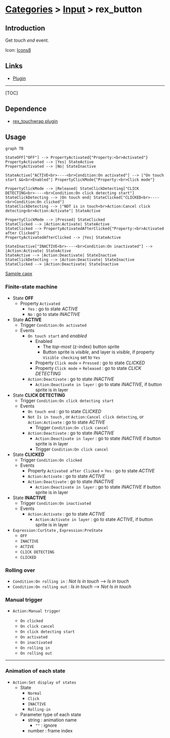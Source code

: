 # [Categories](categories.index.html) > [Input](input.index.html) > rex_button

## Introduction

Get *touch end* event.

Icon: [Icons8](https://icons8.com/)

## Links

- [Plugin](https://rexrainbow.github.io/C3RexDoc/repo/rex_button.c3addon)


----

[TOC]

## Dependence

- [rex_touchwrap plugin](rex_touchwrap.html)

## Usage

```mermaid
graph TB

StateOFF["OFF"] --> PropertyActivated{"Property:<br>Activated"}
PropertyActivated --> |Yes| StateActive
PropertyActivated --> |No| StateInactive

StateActive["ACTIVE<br>----<br>Condition:On activated"] --> |"On touch start &&<br>Enabled"| PropertyClickMode{"Property:<br>Click mode"}

PropertyClickMode --> |Released| StateClickDetecting["CLICK DETECTING<br>----<br>Condition:On click detecting start"]
StateClickDetecting --> |On touch end| StateClicked["CLICKED<br>----<br>Condition:On clicked"]
StateClickDetecting --> |"NOT is in touch<br>Action:Cancel click detecting<br>Action:Activate"| StateActive

PropertyClickMode --> |Pressed| StateClicked
StateClicked --> |Action:Activate| StateActive
StateClicked --> PropertyActivatedAfterClicked{"Property:<br>Activated after Clicked"}
PropertyActivatedAfterClicked --> |Yes| StateActive

StateInactive["INACTIVE<br>----<br>Condition:On inactivated"] --> |Action:Activate| StateActive
StateActive --> |Action:Deactivate| StateInactive
StateClickDetecting --> |Action:Deactivate| StateInactive
StateClicked --> |Action:Deactivate| StateInactive

```

[Sample capx](https://1drv.ms/u/s!Am5HlOzVf0kHlzxXbNd7zPox4IaG)

### Finite-state machine

- State **OFF**
  - Property `Activated`
    - `Yes` : go to state *ACTIVE*
    - `No` : go to state *INACTIVE*
- State **ACTIVE**
  - Trigger `Condition:On activated`
  - Events
    - `On touch start` and *enabled*
      - Enabled
        - The *top-most* (z-index) button sprite
        - Button sprite is *visible*, and layer is *visible*, if property `Visible checking` set to `Yes`
      - Property `Click mode` = `Pressed` : go to state *CLICKED*
      - Property `Click mode` = `Released` : go to state *CLICK DETECTING*
    - `Action:Deactivate` : go to state *INACTIVE*
      - `Action:Deactivate in layer`  : go to state *INACTIVE*, if button sprite is in layer
- State **CLICK DETECTING**
  - Trigger `Condition:On click detecting start`
  - Events
    - `On touch end` : go to state *CLICKED*
    - `Not Is in touch` ,  or `Action:Cancel click detecting`, or `Action:Activate` : go to state *ACTIVE*
      - Trigger `Condition:On click cancel`
    - `Action:Deactivate` : go to state *INACTIVE*
      - `Action:Deactivate in layer`  : go to state *INACTIVE* if button sprite is in layer
      - Trigger `Condition:On click cancel`
- State **CLICKED**
  - Trigger `Condition:On clicked`
  - Events
    - Property `Activated after Clicked` = `Yes` : go to state *ACTIVE*
    - `Action:Activate` : go to state *ACTIVE*
    - `Action:Deactivate` : go to state *INACTIVE*
      - `Action:Deactivate in layer`  : go to state *INACTIVE* if button sprite is in layer
- State **INACTIVE**
  - Trigger `Condition:On inactivated`
  - Events
    - `Action:Activate` : go to state *ACTIVE*
      - `Action:Activate in layer` : go to state *ACTIVE*, if button sprite is in layer
- `Expression:CurState` , `Expression:PreState`
  - `OFF`
  - `INACTIVE`
  - `ACTIVE`
  - `CLICK DETECTING`
  - `CLICKED`

### Rolling over

- `Condition:On rolling in` : *Not Is in touch* --> *Is in touch*
- `Condition:On rolling out` : *Is in touch* --> *Not Is in touch*

### Manual trigger

- `Action:Manual trigger`

  - `On clicked`
  - `On click cancel`
  - `On click detecting start`
  - `On activated`
  - `On inactivated`
  - `On rolling in`
  - `On rolling out`


----

### Animation of each state

- `Action:Set display of states`
  - State
    - `Normal`
    - `Click`
    - `INACTIVE`
    - `Rolling-in`
  - Parameter type of each state
    - string : animation name
      - `""` : ignore
    - number : frame index